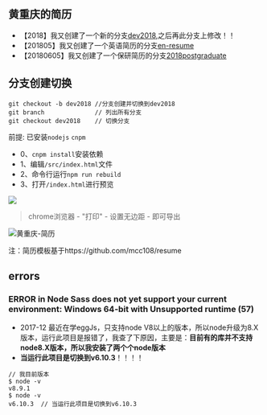 ## 黄重庆的简历

* 【2018】我又创建了一个新的分支[dev2018](https://github.com/HuangCongQing/resume/tree/dev20180307),之后再此分支上修改！！
* 【201805】我又创建了一个英语简历的分支[en-resume](https://github.com/HuangCongQing/resume/tree/en-resume)
* 【20180605】我又创建了一个保研简历的分支[2018postgraduate](https://github.com/HuangCongQing/resume/tree/postgraduate)

## 分支创建切换
```
git checkout -b dev2018 //分支创建并切换到dev2018
git branch              // 列出所有分支
git checkout dev2018    // 切换分支
```

前提: 已安装`nodejs` `cnpm`
- 0、`cnpm install`安装依赖
- 1、编辑`/src/index.html`文件
- 2、命令行运行`npm run rebuild`
- 3、打开`/index.html`进行预览

![](http://upload-images.jianshu.io/upload_images/4340772-ed3e2e3661349b8c.png?imageMogr2/auto-orient/strip%7CimageView2/2/w/1240)


> chrome浏览器 - "打印" - 设置无边距 - 即可导出

![黄重庆-简历](http://upload-images.jianshu.io/upload_images/4340772-4b33991783521608.jpg?imageMogr2/auto-orient/strip%7CimageView2/2/w/1240)

注：简历模板基于https://github.com/mcc108/resume


## errors

### ERROR in Node Sass does not yet support your current environment: Windows 64-bit with Unsupported runtime (57)
* 2017-12
最近在学eggJs，只支持node V8以上的版本，所以node升级为8.X版本，运行此项目是报错了，我查了下原因，主要是：**目前有的库并不支持node8.X版本，所以我安装了两个个node版本**
* **当运行此项目是切换到v6.10.3**！！！！


```
// 我目前版本
$ node -v
v8.9.1
$ node -v
v6.10.3  // 当运行此项目是切换到v6.10.3 

```

